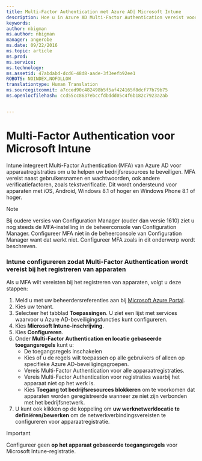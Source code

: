 ```yaml
---
title: Multi-Factor Authentication met Azure AD| Microsoft Intune
description: Hoe u in Azure AD Multi-Factor Authentication vereist voor apparaatregistratie.
keywords: 
author: nbigman
ms.author: nbigman
manager: angerobe
ms.date: 09/22/2016
ms.topic: article
ms.prod: 
ms.service: 
ms.technology: 
ms.assetid: 47abdabd-dcd6-48d8-aade-3f3eefb92ee1
ROBOTS: NOINDEX,NOFOLLOW
translationtype: Human Translation
ms.sourcegitcommit: a7cced90c482498b5f5af424165f8dcf77b79b75
ms.openlocfilehash: ccd55cc8637ebccfdbddd05c4f6b182c7923a2ab


---
```


# Multi-Factor Authentication voor Microsoft Intune

Intune integreert Multi-Factor Authentication (MFA) van Azure AD voor apparaatregistraties om u te helpen uw bedrijfsresources te beveiligen. MFA vereist naast gebruikersnamen en wachtwoorden, ook andere verificatiefactoren, zoals tekstverificatie. Dit wordt ondersteund voor apparaten met iOS, Android, Windows 8.1 of hoger en Windows Phone 8.1 of hoger.

> [!NOTE]
>
> Bij oudere versies van Configuration Manager (ouder dan versie 1610) ziet u nog steeds de MFA-instelling in de beheerconsole van Configuration Manager. Configureer MFA niet in de beheerconsole van Configuration Manager want dat werkt niet. Configureer MFA zoals in dit onderwerp wordt beschreven.

### Intune configureren zodat Multi-Factor Authentication wordt vereist bij het registreren van apparaten
Als u MFA wilt vereisten bij het registreren van apparaten, volgt u deze stappen:

1. Meld u met uw beheerdersreferenties aan bij [Microsoft Azure Portal](https://manage.windowsazure.com).
2. Kies uw tenant.
2. Selecteer het tabblad **Toepassingen**. U ziet een lijst met services waarvoor u Azure AD-beveiligingsfuncties kunt configureren.
3. Kies **Microsoft Intune-inschrijving**.
4. Kies **Configureren**. 
5. Onder **Multi-Factor Authentication en locatie gebaseerde toegangsregels** kunt u:
    -  De toegangsregels inschakelen
    -  Kies of u de regels wilt toepassen op alle gebruikers of alleen op specifieke Azure AD-beveiligingsgroepen.
    -  Vereis Multi-Factor Authentication voor alle apparaatregistraties.
    -  Vereis Multi-Factor Authentication voor registraties waarbij het apparaat niet op het werk is.
    -  Kies **Toegang tot bedrijfsresources blokkeren** om te voorkomen dat apparaten worden geregistreerde wanneer ze niet zijn verbonden met het bedrijfsnetwerk. 
4. U kunt ook klikken op de koppeling om **uw werknetwerklocatie te definiëren/bewerken** om de netwerkverbindingsvereisten te configureren voor apparaatregistratie.

> [!IMPORTANT]
> 
> Configureer geen **op het apparaat gebaseerde toegangsregels** voor Microsoft Intune-registratie.



<!--HONumber=Sep16_HO4-->


